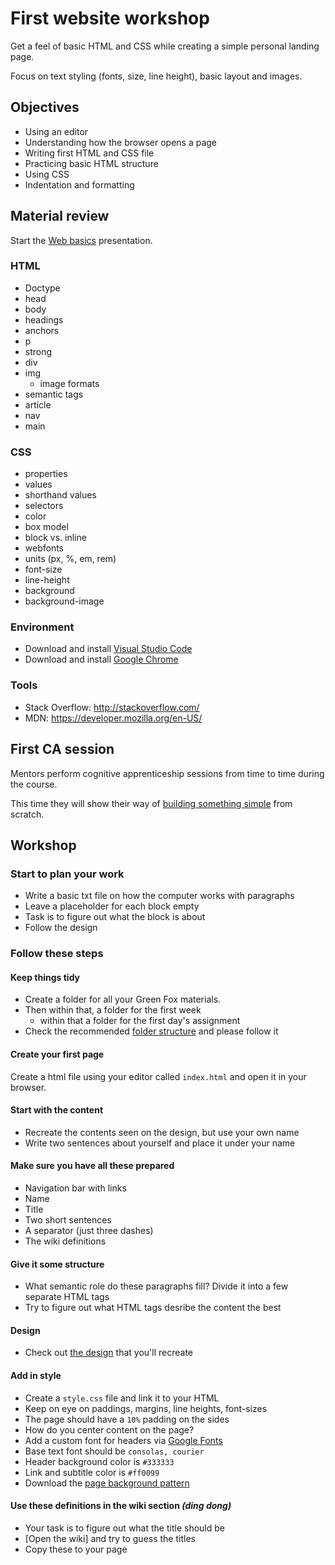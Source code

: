 # First website workshop

Get a feel of basic HTML and CSS while creating a simple personal landing page.

Focus on text styling (fonts, size, line height), basic layout and images.

## Objectives
 - Using an editor
 - Understanding how the browser opens a page
 - Writing first HTML and CSS file
 - Practicing basic HTML structure
 - Using CSS
 - Indentation and formatting

## Material review

Start the [Web basics](https://docs.google.com/presentation/d/1xzn3PqVKyysVTnL48t3FmDc9-NapYVzMBxz5c_HR_5o/edit#slide=id.p) presentation.

### HTML
 - Doctype
 - head
 - body
 - headings
 - anchors
 - p
 - strong
 - div
 - img
    - image formats
 - semantic tags
 - article
 - nav
 - main

### CSS
 - properties
 - values
 - shorthand values
 - selectors
 - color
 - box model
 - block vs. inline
 - webfonts
 - units (px, %, em, rem)
 - font-size
 - line-height
 - background
 - background-image

### Environment
 - Download and install [Visual Studio Code](https://code.visualstudio.com/)
 - Download and install [Google Chrome](https://www.google.com/chrome)

### Tools
 - Stack Overflow: http://stackoverflow.com/
 - MDN: https://developer.mozilla.org/en-US/

## First CA session

Mentors perform cognitive apprenticeship sessions from time to time during the course. 

This time they will show their way of [building something simple](workshop) from scratch.

## Workshop

### Start to plan your work

 - Write a basic txt file on how the computer works with paragraphs
 - Leave a placeholder for each block empty
 - Task is to figure out what the block is about
 - Follow the design

### Follow these steps

#### Keep things tidy
 - Create a folder for all your Green Fox materials. 
 - Then within that, a folder for the first week
    - within that a folder for the first day's assignment
 - Check the recommended [folder structure](https://github.com/greenfox-academy/definitions/blob/master/github-usage.md#folder-structure) and please follow it

#### Create your first page
Create a html file using your editor called `index.html` and open it in your browser.

#### Start with the content
 - Recreate the contents seen on the design, but use your own name
 - Write two sentences about yourself and place it under your name

#### Make sure you have all these prepared
 - Navigation bar with links
 - Name
 - Title
 - Two short sentences
 - A separator (just three dashes)
 - The wiki definitions

#### Give it some structure
 - What semantic role do these paragraphs fill? Divide it into a few separate HTML tags
 - Try to figure out what HTML tags desribe the content the best

#### Design
 - Check out [the design](first-website-design) that you'll recreate

#### Add in style
 - Create a `style.css` file and link it to your HTML
 - Keep on eye on paddings, margins, line heights, font-sizes
 - The page should have a `10%` padding on the sides
 - How do you center content on the page?
 - Add a custom font for headers via [Google Fonts](https://www.google.com/fonts#UsePlace:use/Collection:Lato|Merriweather)
 - Base text font should be `consolas, courier`
 - Header background color is `#333333`
 - Link and subtitle color is `#ff0099`
 - Download the [page background pattern](https://www.toptal.com/designers/subtlepatterns/topography/)

#### Use these definitions in the wiki section _(ding dong)_
 - Your task is to figure out what the title should be
 - [Open the wiki] and try to guess the titles
 - Copy these to your page
